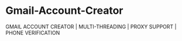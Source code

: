 # Gmail-Account-Creator
GMAIL ACCOUNT CREATOR | MULTI-THREADING | PROXY SUPPORT | PHONE VERIFICATION
